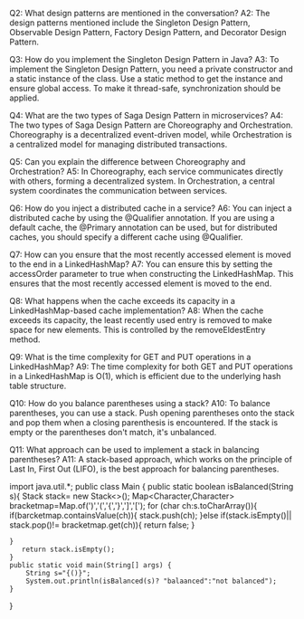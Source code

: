 Q2: What design patterns are mentioned in the conversation?
A2: The design patterns mentioned include the Singleton Design Pattern, Observable Design Pattern, Factory Design Pattern, and Decorator Design Pattern.

Q3: How do you implement the Singleton Design Pattern in Java?
A3: To implement the Singleton Design Pattern, you need a private constructor and a static instance of the class. Use a static method to get the instance and ensure global access. To make it thread-safe, synchronization should be applied.

Q4: What are the two types of Saga Design Pattern in microservices?
A4: The two types of Saga Design Pattern are Choreography and Orchestration. Choreography is a decentralized event-driven model, while Orchestration is a centralized model for managing distributed transactions.

Q5: Can you explain the difference between Choreography and Orchestration?
A5: In Choreography, each service communicates directly with others, forming a decentralized system. In Orchestration, a central system coordinates the communication between services.

Q6: How do you inject a distributed cache in a service?
A6: You can inject a distributed cache by using the @Qualifier annotation. If you are using a default cache, the @Primary annotation can be used, but for distributed caches, you should specify a different cache using @Qualifier.

Q7: How can you ensure that the most recently accessed element is moved to the end in a LinkedHashMap?
A7: You can ensure this by setting the accessOrder parameter to true when constructing the LinkedHashMap. This ensures that the most recently accessed element is moved to the end.

Q8: What happens when the cache exceeds its capacity in a LinkedHashMap-based cache implementation?
A8: When the cache exceeds its capacity, the least recently used entry is removed to make space for new elements. This is controlled by the removeEldestEntry method.

Q9: What is the time complexity for GET and PUT operations in a LinkedHashMap?
A9: The time complexity for both GET and PUT operations in a LinkedHashMap is O(1), which is efficient due to the underlying hash table structure.

Q10: How do you balance parentheses using a stack?
A10: To balance parentheses, you can use a stack. Push opening parentheses onto the stack and pop them when a closing parenthesis is encountered. If the stack is empty or the parentheses don't match, it's unbalanced.

Q11: What approach can be used to implement a stack in balancing parentheses?
A11: A stack-based approach, which works on the principle of Last In, First Out (LIFO), is the best approach for balancing parentheses.

import java.util.*;
public class Main
{
    public static boolean isBalanced(String s){
        Stack<Character> stack= new Stack<>();
        Map<Character,Character> bracketmap=Map.of(')','(','{','}',']','[');
        for (char ch:s.toCharArray()){
            if(barcketmap.containsValue(ch)){
                stack.push(ch);
            }else if(stack.isEmpty()|| stack.pop()!= bracketmap.get(ch)){
                return false;
            }
            
    }
       return stack.isEmpty();
    }
	public static void main(String[] args) {
	    String s="{()}";
		System.out.println(isBalanced(s)? "balaanced":"not balanced");
	}
}




